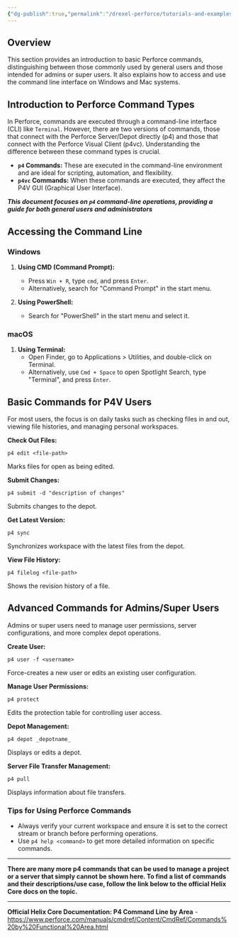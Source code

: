 ```yaml
---
{"dg-publish":true,"permalink":"/drexel-perforce/tutorials-and-examples/basic-perforce-commands-command-line/"}
---
```


## Overview

This section provides an introduction to basic Perforce commands, distinguishing between those commonly used by general users and those intended for admins or super users. It also explains how to access and use the command line interface on Windows and Mac systems.

## Introduction to Perforce Command Types

In Perforce, commands are executed through a command-line interface (CLI) like `Terminal`. However, there are two versions of commands, those that connect with the Perforce Server/Depot directly (p4) and those that connect with the Perforce Visual Client (p4vc). Understanding the difference between these command types is crucial.

- **`p4` Commands:** These are executed in the command-line environment and are ideal for scripting, automation, and flexibility.
- **`p4vc` Commands:** When these commands are executed, they affect the P4V GUI (Graphical User Interface).

***This document focuses on `p4` command-line operations, providing a guide for both general users and administrators***

## Accessing the Command Line

### Windows
1. **Using CMD (Command Prompt):**
   - Press `Win + R`, type `cmd`, and press `Enter`.
   - Alternatively, search for "Command Prompt" in the start menu.

2. **Using PowerShell:**
   - Search for "PowerShell" in the start menu and select it.

### macOS
1. **Using Terminal:**
   - Open Finder, go to Applications > Utilities, and double-click on Terminal.
   - Alternatively, use `Cmd + Space` to open Spotlight Search, type "Terminal", and press `Enter`.

## Basic Commands for P4V Users

For most users, the focus is on daily tasks such as checking files in and out, viewing file histories, and managing personal workspaces.

**Check Out Files:**
  ```
  p4 edit <file-path>
  ```
  Marks files for open as being edited.

**Submit Changes:**
  ```
  p4 submit -d "description of changes"
  ```
  Submits changes to the depot.

**Get Latest Version:**
  ```
  p4 sync
  ```
  Synchronizes workspace with the latest files from the depot.

**View File History:**
  ```
  p4 filelog <file-path>
  ```
  Shows the revision history of a file.

## Advanced Commands for Admins/Super Users

Admins or super users need to manage user permissions, server configurations, and more complex depot operations.

**Create User:**
  ```
  p4 user -f <username>
  ```
  Force-creates a new user or edits an existing user configuration.

**Manage User Permissions:**
  ```
  p4 protect
  ```
  Edits the protection table for controlling user access.

**Depot Management:**
  ```
  p4 depot _depotname_
  ```
  Displays or edits a depot.

**Server File Transfer Management:**
  ```
  p4 pull
  ```
  Displays information about file transfers.

### Tips for Using Perforce Commands
- Always verify your current workspace and ensure it is set to the correct stream or branch before performing operations.
- Use `p4 help <command>` to get more detailed information on specific commands.

---

**There are many more p4 commands that can be used to manage a project or a server that simply cannot be shown here. To find a list of commands and their descriptions/use case, follow the link below to the official Helix Core docs on the topic.**

---

**Official Helix Core Documentation: P4 Command Line by Area** - https://www.perforce.com/manuals/cmdref/Content/CmdRef/Commands%20by%20Functional%20Area.html 